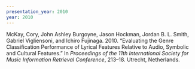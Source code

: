 ```yaml
---
presentation_year: 2010
year: 2010
---
```


McKay, Cory, John Ashley Burgoyne, Jason Hockman, Jordan B. L. Smith, Gabriel Vigliensoni, and Ichiro Fujinaga. 2010. “Evaluating the Genre Classification Performance of Lyrical Features Relative to Audio, Symbolic and Cultural Features.” In <i>Proceedings of the 11th International Society for Music Information Retrieval Conference</i>, 213–18. Utrecht, Netherlands.